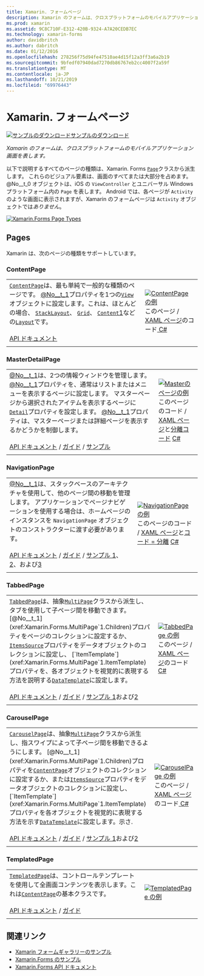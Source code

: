 ```yaml
---
title: Xamarin. フォームページ
description: Xamarin のフォームは、クロスプラットフォームのモバイルアプリケーション画面を表します。 この記事では、Xamarin. Forms に含まれるページの一覧を示します。
ms.prod: xamarin
ms.assetid: 9C8C710F-E312-420B-9324-A7A20CEDB7EC
ms.technology: xamarin-forms
author: davidbritch
ms.author: dabritch
ms.date: 01/12/2016
ms.openlocfilehash: 278256f75d94fe47510ae4d15f12a3ff3a6a2b19
ms.sourcegitcommit: 9bfedf07940dad7270db86767eb2cc4007f2a59f
ms.translationtype: MT
ms.contentlocale: ja-JP
ms.lasthandoff: 10/21/2019
ms.locfileid: "69976443"
---
```

# <a name="xamarinforms-pages"></a>Xamarin. フォームページ

[![サンプルのダウンロード](~/media/shared/download.png)サンプルのダウンロード](https://docs.microsoft.com/samples/xamarin/xamarin-forms-samples/formsgallery/)

_Xamarin のフォームは、クロスプラットフォームのモバイルアプリケーション画面を表します。_

以下で説明するすべてのページの種類は、Xamarin. Forms [`Page`](xref:Xamarin.Forms.Page)クラスから派生します。 これらのビジュアル要素は、画面のすべてまたは大部分を占めます。 @No__t_0 オブジェクトは、iOS の `ViewController` とユニバーサル Windows プラットフォーム内の `Page` を表します。 Android では、各ページが `Activity` のような画面に表示されますが、Xamarin のフォームページは `Activity` オブジェクトでは*ありません*。

[![](pages-images/pages-sml.png "Xamarin.Forms Page Types")](pages-images/pages.png#lightbox "Xamarin.Forms Page Types")

## <a name="pages"></a>Pages

Xamarin は、次のページの種類をサポートしています。

<a name="contentPage" />

### <a name="contentpage"></a>ContentPage

|     |     |
| --- | --- |
| [`ContentPage`](xref:Xamarin.Forms.ContentPage)は、最も単純で一般的な種類のページです。 [@No__t_1](xref:Xamarin.Forms.ContentPage.Content)プロパティを1つの[`View`](views.md)オブジェクトに設定します。これは、ほとんどの場合、 [`StackLayout`](layouts.md#stackLayout)、 [`Grid`](layouts.md#grid)、 [`Content`1](layouts.md#scrollView)などの[`Layout`](layouts.md)です。<br /><br />[API ドキュメント](xref:Xamarin.Forms.ContentPage) | [![ContentPage の例](pages-images/ContentPage.png "ContentPage の例")](pages-images/ContentPage-Large.png#lightbox "ContentPage の例")<br />このページ  / [XAML ページ](https://github.com/xamarin/xamarin-forms-samples/blob/master/FormsGallery/FormsGallery/FormsGallery/XamlExamples/ContentPageDemoPage.xaml)のコード[ C# ](https://github.com/xamarin/xamarin-forms-samples/blob/master/FormsGallery/FormsGallery/FormsGallery/CodeExamples/ContentPageDemoPage.cs) |
|     |     |

### <a name="masterdetailpage"></a>MasterDetailPage

|     |     |
| --- | --- |
| [@No__t_1](xref:Xamarin.Forms.MasterDetailPage)は、2つの情報ウィンドウを管理します。 [@No__t_1](xref:Xamarin.Forms.MasterDetailPage.Master)プロパティを、通常はリストまたはメニューを表示するページに設定します。 マスターページから選択されたアイテムを表示するページに[`Detail`](xref:Xamarin.Forms.MasterDetailPage.Detail)プロパティを設定します。 [@No__t_1](xref:Xamarin.Forms.MasterDetailPage.IsPresented)プロパティは、マスターページまたは詳細ページを表示するかどうかを制御します。<br /><br />[API ドキュメント](xref:Xamarin.Forms.MasterDetailPage) / [ガイド](~/xamarin-forms/app-fundamentals/navigation/master-detail-page.md) / [サンプル](https://docs.microsoft.com/samples/xamarin/xamarin-forms-samples/navigation-masterdetailpage) | [![Masterのページの例](pages-images/MasterDetailPage.png "Masterのページの例")](pages-images/MasterDetailPage-Large.png#lightbox "Masterのページの例")<br />このページのコード  / [XAML ページ](https://github.com/xamarin/xamarin-forms-samples/blob/master/FormsGallery/FormsGallery/FormsGallery/XamlExamples/MasterDetailPageDemoPage.xaml)と[分離コード](https://github.com/xamarin/xamarin-forms-samples/blob/master/FormsGallery/FormsGallery/FormsGallery/XamlExamples/MasterDetailPageDemoPage.xaml.cs) [ C# ](https://github.com/xamarin/xamarin-forms-samples/blob/master/FormsGallery/FormsGallery/FormsGallery/CodeExamples/MasterDetailPageDemoPage.cs) |
|     |     |

### <a name="navigationpage"></a>NavigationPage

|     |     |
| --- | --- |
| [@No__t_1](xref:Xamarin.Forms.NavigationPage)は、スタックベースのアーキテクチャを使用して、他のページ間の移動を管理します。 アプリケーションでページナビゲーションを使用する場合は、ホームページのインスタンスを `NavigationPage` オブジェクトのコンストラクターに渡す必要があります。<br /><br />[API ドキュメント](xref:Xamarin.Forms.NavigationPage) / [ガイド](~/xamarin-forms/app-fundamentals/navigation/hierarchical.md) / [サンプル 1](https://docs.microsoft.com/samples/xamarin/xamarin-forms-samples/navigation-hierarchical)、 [2](https://docs.microsoft.com/samples/xamarin/xamarin-forms-samples/navigation-passingdata)、および[3](https://docs.microsoft.com/samples/xamarin/xamarin-forms-samples/navigation-loginflow)  | [![NavigationPage の例](pages-images/NavigationPage.png "NavigationPage の例")](pages-images/NavigationPage-Large.png#lightbox "NavigationPage の例")<br />このページのコード  / [XAML ページ](https://github.com/xamarin/xamarin-forms-samples/blob/master/FormsGallery/FormsGallery/FormsGallery/XamlExamples/NavigationPageDemoPage.xaml)と[コード = 分離](https://github.com/xamarin/xamarin-forms-samples/blob/master/FormsGallery/FormsGallery/FormsGallery/XamlExamples/NavigationPageDemoPage.xaml.cs) [ C# ](https://github.com/xamarin/xamarin-forms-samples/blob/master/FormsGallery/FormsGallery/FormsGallery/CodeExamples/NavigationPageDemoPage.cs) |
|     |     |

### <a name="tabbedpage"></a>TabbedPage

|     |     |
| --- | --- |
| [`TabbedPage`](xref:Xamarin.Forms.TabbedPage)は、抽象[`MultiPage`](xref:Xamarin.Forms.MultiPage`1)クラスから派生し、タブを使用して子ページ間を移動できます。 [@No__t_1](xref:Xamarin.Forms.MultiPage`1.Children)プロパティをページのコレクションに設定するか、 [`ItemsSource`](xref:Xamarin.Forms.MultiPage`1.ItemsSource)プロパティをデータオブジェクトのコレクションに設定し、 [`ItemTemplate`](xref:Xamarin.Forms.MultiPage`1.ItemTemplate)プロパティを、各オブジェクトを視覚的に表現する方法を説明する[`DataTemplate`](xref:Xamarin.Forms.DataTemplate)に設定します。<br /><br />[API ドキュメント](xref:Xamarin.Forms.TabbedPage) / [ガイド](~/xamarin-forms/app-fundamentals/navigation/tabbed-page.md) / [サンプル 1](https://docs.microsoft.com/samples/xamarin/xamarin-forms-samples/navigation-tabbedpage)および[2](https://docs.microsoft.com/samples/xamarin/xamarin-forms-samples/navigation-tabbedpagewithnavigationpage) | [![TabbedPage の例](pages-images/TabbedPage.png "TabbedPage の例")](pages-images/TabbedPage-Large.png#lightbox "TabbedPage の例")<br />このページ  / [XAML ページ](https://github.com/xamarin/xamarin-forms-samples/blob/master/FormsGallery/FormsGallery/FormsGallery/XamlExamples/TabbedPageDemoPage.xaml)のコード[ C# ](https://github.com/xamarin/xamarin-forms-samples/blob/master/FormsGallery/FormsGallery/FormsGallery/CodeExamples/TabbedPageDemoPage.cs) |
|     |     |

### <a name="carouselpage"></a>CarouselPage

|     |     |
| --- | --- |
| [`CarouselPage`](xref:Xamarin.Forms.CarouselPage)は、抽象[`MultiPage`](xref:Xamarin.Forms.MultiPage`1)クラスから派生し、指スワイプによって子ページ間を移動できるようにします。 [@No__t_1](xref:Xamarin.Forms.MultiPage`1.Children)プロパティを[`ContentPage`](#contentPage)オブジェクトのコレクションに設定するか、または[`ItemsSource`](xref:Xamarin.Forms.MultiPage`1.ItemsSource)プロパティをデータオブジェクトのコレクションに設定し、 [`ItemTemplate`](xref:Xamarin.Forms.MultiPage`1.ItemTemplate)プロパティを各オブジェクトを視覚的に表現する方法を示す[`DataTemplate`](xref:Xamarin.Forms.DataTemplate)に設定します。示さ.<br /><br />[API ドキュメント](xref:Xamarin.Forms.CarouselPage) / [ガイド](~/xamarin-forms/app-fundamentals/navigation/carousel-page.md) / [サンプル 1](https://docs.microsoft.com/samples/xamarin/xamarin-forms-samples/navigation-carouselpage)および[2](https://docs.microsoft.com/samples/xamarin/xamarin-forms-samples/navigation-carouselpagetemplate) | [![CarouselPage の例](pages-images/CarouselPage.png "CarouselPage の例")](pages-images/CarouselPage-Large.png#lightbox "CarouselPage の例")<br />このページ  / [XAML ページ](https://github.com/xamarin/xamarin-forms-samples/blob/master/FormsGallery/FormsGallery/FormsGallery/XamlExamples/CarouselPageDemoPage.xaml)のコード[ C# ](https://github.com/xamarin/xamarin-forms-samples/blob/master/FormsGallery/FormsGallery/FormsGallery/CodeExamples/CarouselPageDemoPage.cs) |
|     |     |

### <a name="templatedpage"></a>TemplatedPage

|     |     |
| --- | --- |
| [`TemplatedPage`](xref:Xamarin.Forms.TemplatedPage)は、コントロールテンプレートを使用して全画面コンテンツを表示します。これは[`ContentPage`](#contentPage)の基本クラスです。<br /><br />[API ドキュメント](xref:Xamarin.Forms.TemplatedPage) / [ガイド](~/xamarin-forms/app-fundamentals/templates/control-templates/index.md) | [![TemplatedPage の例](pages-images/TemplatedPage.png "TemplatedPage の例")](pages-images/TemplatedPage.png "TemplatedPage の例") |
|     |     |

## <a name="related-links"></a>関連リンク

- [Xamarin フォームギャラリーのサンプル](https://docs.microsoft.com/samples/xamarin/xamarin-forms-samples/formsgallery)
- [Xamarin.Forms のサンプル](https://docs.microsoft.com/samples/browse/?products=xamarin&term=Xamarin.Forms)
- [Xamarin.Forms API ドキュメント](https://docs.microsoft.com/dotnet/api/xamarin.forms?view=xamarin-forms)
